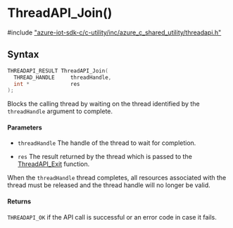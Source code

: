 # ThreadAPI_Join()

\#include ["azure-iot-sdk-c/c-utility/inc/azure_c_shared_utility/threadapi.h"](../iot-c-ref-threadapi-h.md)  

## Syntax

```C
THREADAPI_RESULT ThreadAPI_Join(
  THREAD_HANDLE  	threadHandle,
  int *          	res
);

```

Blocks the calling thread by waiting on the thread identified by the `threadHandle` argument to complete.

#### Parameters
* `threadHandle` The handle of the thread to wait for completion. 

* `res` The result returned by the thread which is passed to the [ThreadAPI_Exit](#threadapi_8h_1a304fd6867f922d6321f36569d1769d04) function.

When the `threadHandle` thread completes, all resources associated with the thread must be released and the thread handle will no longer be valid.

#### Returns
`THREADAPI_OK` if the API call is successful or an error code in case it fails.

